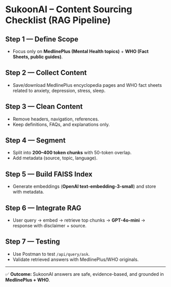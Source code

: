 # SukoonAI – Content Sourcing Checklist (RAG Pipeline)

## Step 1 — Define Scope
- Focus only on **MedlinePlus (Mental Health topics)** + **WHO (Fact Sheets, public guides)**.

## Step 2 — Collect Content
- Save/download MedlinePlus encyclopedia pages and WHO fact sheets related to anxiety, depression, stress, sleep.

## Step 3 — Clean Content
- Remove headers, navigation, references.
- Keep definitions, FAQs, and explanations only.

## Step 4 — Segment
- Split into **200–400 token chunks** with 50-token overlap.
- Add metadata (source, topic, language).

## Step 5 — Build FAISS Index
- Generate embeddings (**OpenAI text-embedding-3-small**) and store with metadata.

## Step 6 — Integrate RAG
- User query → embed → retrieve top chunks → **GPT-4o-mini** → response with disclaimer + source.

## Step 7 — Testing
- Use Postman to test `/api/query/ask`.
- Validate retrieved answers with MedlinePlus/WHO originals.

---

✅ **Outcome:** SukoonAI answers are safe, evidence-based, and grounded in **MedlinePlus + WHO**.

